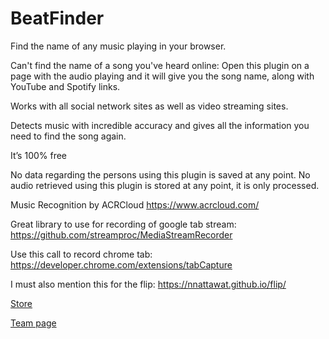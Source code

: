 # BeatFinder

Find the name of any music playing in your browser.

Can't find the name of a song you've heard online:
Open this plugin on a page with the audio playing and it will give you the song name, along with YouTube and Spotify links. 

Works with all social network sites as well as video streaming sites.

Detects music with incredible accuracy and gives all the information you need to find the song again.

It’s 100% free

No data regarding the persons using this plugin is saved at any point.
No audio retrieved using this plugin is stored at any point, it is only processed.

Music Recognition by ACRCloud
https://www.acrcloud.com/

Great library to use for recording of google tab stream:
https://github.com/streamproc/MediaStreamRecorder

Use this call to record chrome tab:
https://developer.chrome.com/extensions/tabCapture

I must also mention this for the flip:
https://nnattawat.github.io/flip/

<a href="https://chrome.google.com/webstore/detail/beatfinder/ndenpgejcjbklgdhdhimhdbfbcnbknpg" target="blank">Store<a>

<a href="https://www.thomaslindauer.com" target="blank">Team page<a>
